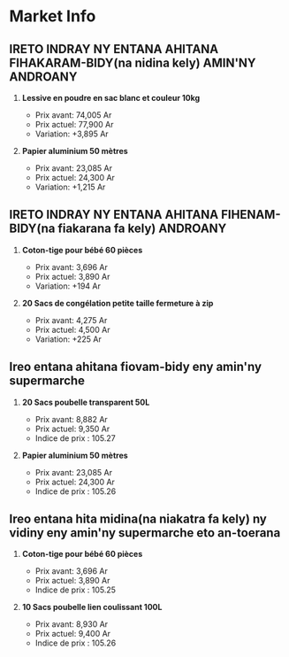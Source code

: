 # Market Info

## IRETO INDRAY NY ENTANA AHITANA FIHAKARAM-BIDY(na nidina kely) AMIN'NY ANDROANY

1. **Lessive en poudre en sac blanc et couleur 10kg**
   - Prix avant: 74,005 Ar
   - Prix actuel: 77,900 Ar
   - Variation: +3,895 Ar

2. **Papier aluminium 50 mètres**
   - Prix avant: 23,085 Ar
   - Prix actuel: 24,300 Ar
   - Variation: +1,215 Ar

## IRETO INDRAY NY ENTANA AHITANA FIHENAM-BIDY(na fiakarana fa kely) ANDROANY

1. **Coton-tige pour bébé 60 pièces**
   - Prix avant: 3,696 Ar
   - Prix actuel: 3,890 Ar
   - Variation: +194 Ar

2. **20 Sacs de congélation petite taille fermeture à zip**
   - Prix avant: 4,275 Ar
   - Prix actuel: 4,500 Ar
   - Variation: +225 Ar

## Ireo entana ahitana fiovam-bidy eny amin'ny supermarche

1. **20 Sacs poubelle transparent 50L**
   - Prix avant: 8,882 Ar
   - Prix actuel: 9,350 Ar
   - Indice de prix : 105.27

2. **Papier aluminium 50 mètres**
   - Prix avant: 23,085 Ar
   - Prix actuel: 24,300 Ar
   - Indice de prix : 105.26

## Ireo entana hita midina(na niakatra fa kely) ny vidiny eny amin'ny supermarche eto an-toerana

1. **Coton-tige pour bébé 60 pièces**
   - Prix avant: 3,696 Ar
   - Prix actuel: 3,890 Ar
   - Indice de prix : 105.25

2. **10 Sacs poubelle lien coulissant 100L**
   - Prix avant: 8,930 Ar
   - Prix actuel: 9,400 Ar
   - Indice de prix : 105.26

